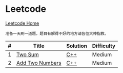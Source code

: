 # Leetcode
[Leetcode Home](https://leetcode.com/problemset/algorithms/)

	准备一天刷一道题，题目有解得不好的地方请各位大神指教。

| # | Title | Solution | Difficulty |
|---| ----- | -------- | ---------- |
| 1 | [Two Sum](https://leetcode.com/problems/two-sum/) | [C++](./Leetcode/TwoSum/TwoSum.h) | Medium |
| 2 | [Add Two Numbers](https://leetcode.com/problems/add-two-numbers/) | [C++](./Leetcode/AddTwoNumbers/AddTwoNumbers.h) | Medium |